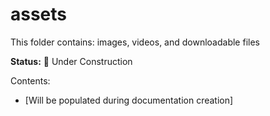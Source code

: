 # assets

This folder contains: images, videos, and downloadable files

**Status:** 🚧 Under Construction

Contents:
- [Will be populated during documentation creation]
